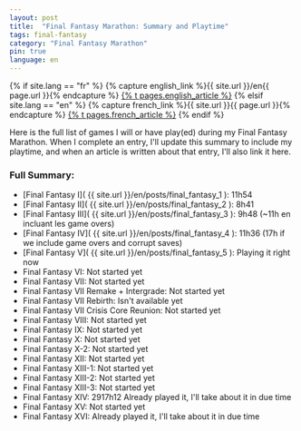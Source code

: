 ```yaml
---
layout: post
title:  "Final Fantasy Marathon: Summary and Playtime"
tags: final-fantasy
category: "Final Fantasy Marathon"
pin: true
language: en
---
```


{% if site.lang == "fr" %}
  {% capture english_link %}{{ site.url }}/en{{ page.url }}{% endcapture %}
  <a href="{{ english_link }}" >{% t pages.english_article %}</a>
{% elsif site.lang == "en" %}
  {% capture french_link  %}{{ site.url }}{{ page.url }}{% endcapture %}
 <a href="{{ french_link }}" >{% t pages.french_article %}</a>
{% endif %}

Here is the full list of games I will or have play(ed) during my Final Fantasy Marathon.
When I complete an entry, I'll update this summary to include my playtime, and when an article is written about that entry, I'll also link it here.

### Full Summary:

- [Final Fantasy I]( {{ site.url }}/en/posts/final_fantasy_1 ): 11h54
- [Final Fantasy II]( {{ site.url }}/en/posts/final_fantasy_2 ): 8h41
- [Final Fantasy III]( {{ site.url }}/en/posts/final_fantasy_3 ): 9h48 (~11h en incluant les game overs)
- [Final Fantasy IV]( {{ site.url }}/en/posts/final_fantasy_4 ): 11h36 (17h if we include game overs and corrupt saves)
- [Final Fantasy V]( {{ site.url }}/en/posts/final_fantasy_5 ): Playing it right now
- Final Fantasy VI: Not started yet
- Final Fantasy VII: Not started yet
- Final Fantasy VII Remake + Intergrade:  Not started yet
- Final Fantasy VII Rebirth:  Isn't available yet
- Final Fantasy VII Crisis Core Reunion: Not started yet
- Final Fantasy VIII: Not started yet
- Final Fantasy IX: Not started yet
- Final Fantasy X: Not started yet
- Final Fantasy X-2: Not started yet
- Final Fantasy XII: Not started yet
- Final Fantasy XIII-1: Not started yet
- Final Fantasy XIII-2: Not started yet
- Final Fantasy XIII-3:  Not started yet
- Final Fantasy XIV: 2917h12 Already played it, I'll take about it in due time
- Final Fantasy XV: Not started yet
- Final Fantasy XVI: Already played it, I'll take about it in due time

